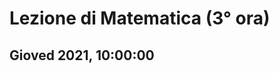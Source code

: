 # Lezione di Matematica (3° ora)

## Gioved 2021, 10:00:00

<!--stackedit_data:
eyJoaXN0b3J5IjpbLTE1MzI5Njc5MjBdfQ==
-->